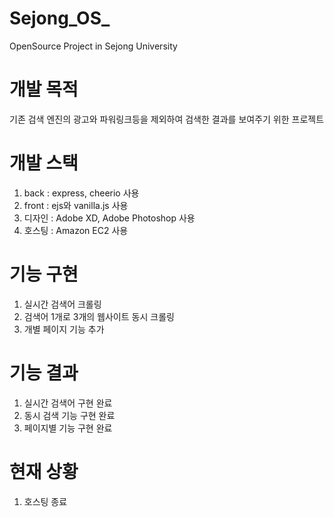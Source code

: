 # Sejong_OS_
OpenSource Project in Sejong University

# 개발 목적
기존 검색 엔진의 광고와 파워링크등을 제외하여 검색한 결과를 보여주기 위한 프로젝트

# 개발 스택
1. back : express, cheerio 사용
2. front : ejs와 vanilla.js 사용
3. 디자인 : Adobe XD, Adobe Photoshop 사용
4. 호스팅 : Amazon EC2 사용

# 기능 구현
1. 실시간 검색어 크롤링
2. 검색어 1개로 3개의 웹사이트 동시 크롤링
3. 개별 페이지 기능 추가

# 기능 결과
1. 실시간 검색어 구현 완료
2. 동시 검색 기능 구현 완료
3. 페이지별 기능 구현 완료

# 현재 상황
1. 호스팅 종료
